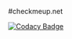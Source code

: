 #checkmeup.net

[![Codacy Badge](https://app.codacy.com/project/badge/Grade/1d7f4655b89a4de8beafd8be08e38a5a)](https://www.codacy.com/gh/checkmeup/mono/dashboard?utm_source=github.com&amp;utm_medium=referral&amp;utm_content=checkmeup/mono&amp;utm_campaign=Badge_Grade)
